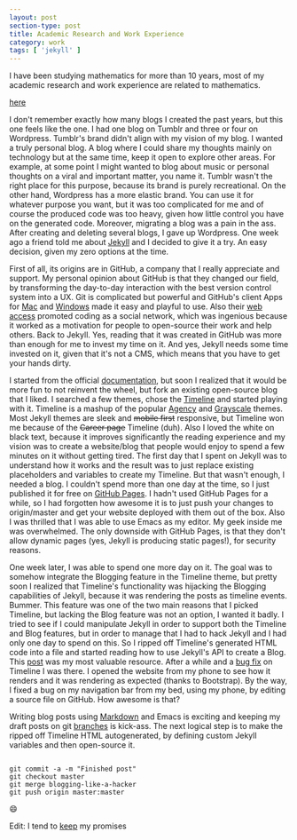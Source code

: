 ```yaml
---
layout: post
section-type: post
title: Academic Research and Work Experience
category: work
tags: [ 'jekyll' ]
---
```


I have been studying mathematics for more than 10 years, most of my academic research and work experience are related to mathematics.

[here](https://github.com/tigerhu7/tigerhu7.github.io/blob/master/Ktrans-Population%20AIF.pdf)

I don't remember exactly how many blogs I created the past years, but this one feels like the one.
I had one blog on Tumblr and three or four on Wordpress.
Tumblr's brand didn't align with my vision of my blog.
I wanted a truly personal blog.
A blog where I could share my thoughts mainly on technology but at the same time, keep it open to explore other areas.
For example, at some point I might wanted to blog about music or personal thoughts on a viral and important matter, you name it. Tumblr wasn't the right place for this purpose, because its brand is purely recreational. On the other hand, Wordpress has a more elastic brand. You can use it for whatever purpose you want, but it was too complicated for me and of course the produced code was too heavy, given how little control you have on the generated code. Moreover, migrating a blog was a pain in the ass. After creating and deleting several blogs, I gave up Wordpress. One week ago a friend told me about [Jekyll](https://www.jekyllrb.com) and I decided to give it a try.
An easy decision, given my zero options at the time.

First of all, its origins are in GitHub, a company that I really appreciate and support.
My personal opinion about GitHub is that they changed our field, by transforming the day-to-day interaction with the best version control system into a UX.
Git is complicated but powerful and GitHub's client Apps for [Mac](https://mac.github.com) and [Windows](https://windows.github.com) made it easy and playful to use.
Also their [web access](https://github.com) promoted coding as a social network, which was ingenious because it worked as a motivation for people to open-source their work and help others.
Back to Jekyll.
Yes, reading that it was created in GitHub was more than enough for me to invest my time on it.
And yes, Jekyll needs some time invested on it, given that it's not a CMS, which means that you have to get your hands dirty.

I started from the official [documentation](https://jekyllrb.com/docs/home),
but soon I realized that it would be more fun to not reinvent the wheel,
but fork an existing open-source blog that I liked.
I searched a few themes, chose the [Timeline](https://kirbyt.github.io/timeline-jekyll-theme) and started playing with it.
Timeline is a mashup of the popular [Agency](https://y7kim.github.io/agency-jekyll-theme/) and [Grayscale](https://jeromelachaud.github.io/grayscale-theme/) themes.
Most Jekyll themes are sleek and <strike>mobile first</strike> responsive,
but Timeline won me because of the <strike>Career page</strike> Timeline (duh).
Also I loved the white on black text, because it improves significantly the reading experience and my vision was to create a website/blog that people would enjoy to spend a few minutes on it without getting tired.
The first day that I spent on Jekyll was to understand how it works and the result was to just replace existing placeholders and variables to create my Timeline. But that wasn't enough, I needed a blog.
I couldn't spend more than one day at the time, so I just published it for free on [GitHub Pages](https://pages.github.com).
I hadn't used GitHub Pages for a while, so I had forgotten how awesome it is to just push your changes to origin/master and get your website deployed with them out of the box. Also I was thrilled that I was able to use Emacs as my editor. My geek inside me was overwhelmed. The only downside with GitHub Pages, is that they don't allow dynamic pages (yes, Jekyll is producing static pages!), for security reasons.

One week later, I was able to spend one more day on it. The goal was to somehow integrate the Blogging feature in the Timeline theme, but pretty soon I realized that Timeline's functionality was hijacking the Blogging capabilities of Jekyll, because it was rendering the posts as timeline events. Bummer. This feature was one of the two main reasons that I picked Timeline, but lacking the Blog feature was not an option, I wanted it badly. I tried to see if I could manipulate Jekyll in order to support both the Timeline and Blog features, but in order to manage that I had to hack Jekyll and I had only one day to spend on this. So I ripped off Timeline's generated HTML code into a file and started reading how to use Jekyll's API to create a Blog. This [post](https://erjjones.github.io/blog/How-I-built-my-blog-in-one-day) was my most valuable resource. After a while and a [bug fix](https://github.com/kirbyt/timeline-jekyll-theme/pull/2) on Timeline I was there.
I opened the website from my phone to see how it renders and it was rendering as expected (thanks to Bootstrap).
By the way, I fixed a bug on my navigation bar from my bed, using my phone, by editing a source file on GitHub.
How awesome is that?

Writing blog posts using [Markdown](https://daringfireball.net/projects/markdown) and Emacs is exciting and keeping my draft posts on git [branches](https://github.com/PanosSakkos/panossakkos.github.io/tree/blogging-like-a-hacker) is kick-ass.
The next logical step is to make the ripped off Timeline HTML autogenerated, by defining custom Jekyll variables and then open-source it.

<pre><code data-trim class="bash">
git commit -a -m "Finished post"
git checkout master
git merge blogging-like-a-hacker
git push origin master:master
</code></pre>

:smile:

Edit: I tend to [keep](https://panossakkos.github.io/tech/2015/07/05/personal-jekyll-theme.html) my promises
